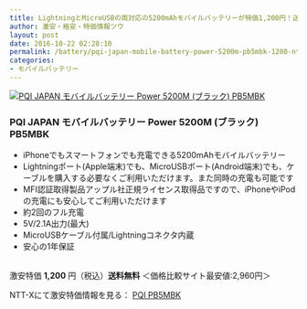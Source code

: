 ```yaml
---
title: LightningとMicroUSBの両対応の5200mAhモバイルバッテリーが特価1,200円！送料無料！
author: 激安・格安・特価情報ツウ
layout: post
date: 2016-10-22 02:28:10
permalink: /battery/pqi-japan-mobile-battery-power-5200m-pb5mbk-1200-nttx.html
categories:
- モバイルバッテリー
---
```


<div class="img-bg2 img_L">
<a href="http://px.a8.net/svt/ejp?a8mat=ZYP6S+8IMA3E+S1Q+BWGDT&#038;a8ejpredirect=http://nttxstore.jp/_II_PW14883493" target="_blank"><img border="0" alt="PQI JAPAN モバイルバッテリー Power 5200M (ブラック) PB5MBK" src="http://image.nttxstore.jp/250_images/P/PW/PW14883493.jpg" data-recalc-dims="1" /></a>
</div>

### PQI JAPAN モバイルバッテリー Power 5200M (ブラック) PB5MBK
<!--more-->

* iPhoneでもスマートフォンでも充電できる5200mAhモバイルバッテリー
* Lightningポート(Apple端末)でも、MicroUSBポート(Android端末)でも、ケーブルを購入する必要なくご利用いただけます。また同時の充電も可能です
* MFI認証取得製品アップル社正規ライセンス取得品ですので、iPhoneやiPodの充電にも安心してご利用いただけます
* 約2回のフル充電
* 5V/2.1A出力(最大)
* MicroUSBケーブル付属/Lightningコネクタ内蔵
* 安心の1年保証

<br clear="all" />激安特価 <span class="tokka-price"><strong>1,200</strong></span> 円（税込）**送料無料**
＜価格比較サイト最安値:2,960円＞

NTT-Xにて激安特価情報を見る： <span class="fs150p"><a href="http://px.a8.net/svt/ejp?a8mat=ZYP6S+8IMA3E+S1Q+BWGDT&#038;a8ejpredirect=http://nttxstore.jp/_II_PW14883493" target="_blank">PQI PB5MBK</a></span>

